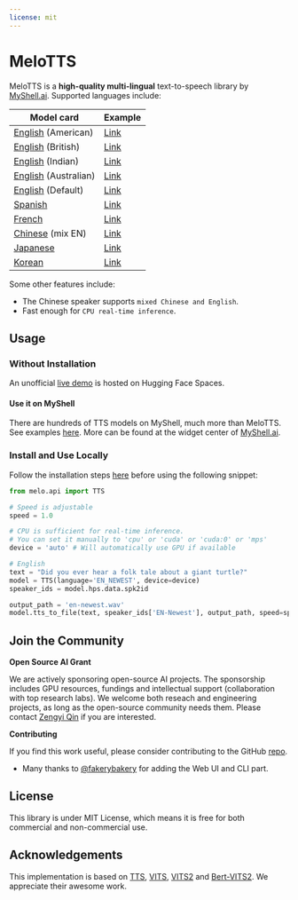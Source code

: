 ```yaml
---
license: mit
---
```


# MeloTTS

MeloTTS is a **high-quality multi-lingual** text-to-speech library by [MyShell.ai](https://myshell.ai). Supported languages include:


| Model card | Example |
| --- | --- |
| [English](https://huggingface.co/myshell-ai/MeloTTS-English-v2) (American)    | [Link](https://myshell-public-repo-hosting.s3.amazonaws.com/myshellttsbase/examples/en/EN-US/speed_1.0/sent_000.wav) |
| [English](https://huggingface.co/myshell-ai/MeloTTS-English-v2) (British)     | [Link](https://myshell-public-repo-hosting.s3.amazonaws.com/myshellttsbase/examples/en/EN-BR/speed_1.0/sent_000.wav) |
| [English](https://huggingface.co/myshell-ai/MeloTTS-English-v2) (Indian)      | [Link](https://myshell-public-repo-hosting.s3.amazonaws.com/myshellttsbase/examples/en/EN_INDIA/speed_1.0/sent_000.wav) |
| [English](https://huggingface.co/myshell-ai/MeloTTS-English-v2) (Australian)  | [Link](https://myshell-public-repo-hosting.s3.amazonaws.com/myshellttsbase/examples/en/EN-AU/speed_1.0/sent_000.wav) |
| [English](https://huggingface.co/myshell-ai/MeloTTS-English-v2) (Default)     | [Link](https://myshell-public-repo-hosting.s3.amazonaws.com/myshellttsbase/examples/en/EN-Default/speed_1.0/sent_000.wav) |
| [Spanish](https://huggingface.co/myshell-ai/MeloTTS-Spanish)               | [Link](https://myshell-public-repo-hosting.s3.amazonaws.com/myshellttsbase/examples/es/ES/speed_1.0/sent_000.wav) |
| [French](https://huggingface.co/myshell-ai/MeloTTS-French)                | [Link](https://myshell-public-repo-hosting.s3.amazonaws.com/myshellttsbase/examples/fr/FR/speed_1.0/sent_000.wav) |
| [Chinese](https://huggingface.co/myshell-ai/MeloTTS-Chinese) (mix EN)      | [Link](https://myshell-public-repo-hosting.s3.amazonaws.com/myshellttsbase/examples/zh/ZH/speed_1.0/sent_008.wav) |
| [Japanese](https://huggingface.co/myshell-ai/MeloTTS-Japanese)              | [Link](https://myshell-public-repo-hosting.s3.amazonaws.com/myshellttsbase/examples/jp/JP/speed_1.0/sent_000.wav) |
| [Korean](https://huggingface.co/myshell-ai/MeloTTS-Korean/)                | [Link](https://myshell-public-repo-hosting.s3.amazonaws.com/myshellttsbase/examples/kr/KR/speed_1.0/sent_000.wav) |

Some other features include:
- The Chinese speaker supports `mixed Chinese and English`.
- Fast enough for `CPU real-time inference`.


## Usage

### Without Installation

An unofficial [live demo](https://huggingface.co/spaces/mrfakename/MeloTTS) is hosted on Hugging Face Spaces.

#### Use it on MyShell

There are hundreds of TTS models on MyShell, much more than MeloTTS. See examples [here](https://github.com/myshell-ai/MeloTTS/blob/main/docs/quick_use.md#use-melotts-without-installation).
More can be found at the widget center of [MyShell.ai](https://app.myshell.ai/robot-workshop).

### Install and Use Locally

Follow the installation steps [here](https://github.com/myshell-ai/MeloTTS/blob/main/docs/install.md#linux-and-macos-install) before using the following snippet:

```python
from melo.api import TTS

# Speed is adjustable
speed = 1.0

# CPU is sufficient for real-time inference.
# You can set it manually to 'cpu' or 'cuda' or 'cuda:0' or 'mps'
device = 'auto' # Will automatically use GPU if available

# English 
text = "Did you ever hear a folk tale about a giant turtle?"
model = TTS(language='EN_NEWEST', device=device)
speaker_ids = model.hps.data.spk2id

output_path = 'en-newest.wav'
model.tts_to_file(text, speaker_ids['EN-Newest'], output_path, speed=speed)

```


## Join the Community

**Open Source AI Grant**

We are actively sponsoring open-source AI projects. The sponsorship includes GPU resources, fundings and intellectual support (collaboration with top research labs). We welcome both reseach and engineering projects, as long as the open-source community needs them. Please contact [Zengyi Qin](https://www.qinzy.tech/) if you are interested.

**Contributing**

If you find this work useful, please consider contributing to the GitHub [repo](https://github.com/myshell-ai/MeloTTS).

- Many thanks to [@fakerybakery](https://github.com/fakerybakery) for adding the Web UI and CLI part.

## License

This library is under MIT License, which means it is free for both commercial and non-commercial use.

## Acknowledgements

This implementation is based on [TTS](https://github.com/coqui-ai/TTS), [VITS](https://github.com/jaywalnut310/vits), [VITS2](https://github.com/daniilrobnikov/vits2) and [Bert-VITS2](https://github.com/fishaudio/Bert-VITS2). We appreciate their awesome work.

